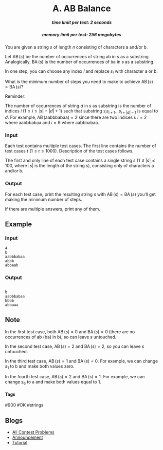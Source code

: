 <h1 style='text-align: center;'> A. AB Balance</h1>

<h5 style='text-align: center;'>time limit per test: 2 seconds</h5>
<h5 style='text-align: center;'>memory limit per test: 256 megabytes</h5>

You are given a string $s$ of length $n$ consisting of characters a and/or b.

Let $\operatorname{AB}(s)$ be the number of occurrences of string ab in $s$ as a substring. Analogically, $\operatorname{BA}(s)$ is the number of occurrences of ba in $s$ as a substring.

In one step, you can choose any index $i$ and replace $s_i$ with character a or b.

What is the minimum number of steps you need to make to achieve $\operatorname{AB}(s) = \operatorname{BA}(s)$?

Reminder:

The number of occurrences of string $d$ in $s$ as substring is the number of indices $i$ ($1 \le i \le |s| - |d| + 1$) such that substring $s_i s_{i + 1} \dots s_{i + |d| - 1}$ is equal to $d$. For example, $\operatorname{AB}($aabbbabaa$) = 2$ since there are two indices $i$: $i = 2$ where aabbbabaa and $i = 6$ where aabbbabaa.

### Input

Each test contains multiple test cases. The first line contains the number of test cases $t$ ($1 \le t \le 1000$). Description of the test cases follows.

The first and only line of each test case contains a single string $s$ ($1 \le |s| \le 100$, where $|s|$ is the length of the string $s$), consisting only of characters a and/or b.

### Output

For each test case, print the resulting string $s$ with $\operatorname{AB}(s) = \operatorname{BA}(s)$ you'll get making the minimum number of steps.

If there are multiple answers, print any of them.

## Example

### Input


```text
4
b
aabbbabaa
abbb
abbaab
```
### Output


```text

b
aabbbabaa
bbbb
abbaaa
```
## Note

In the first test case, both $\operatorname{AB}(s) = 0$ and $\operatorname{BA}(s) = 0$ (there are no occurrences of ab (ba) in b), so can leave $s$ untouched.

In the second test case, $\operatorname{AB}(s) = 2$ and $\operatorname{BA}(s) = 2$, so you can leave $s$ untouched. 

In the third test case, $\operatorname{AB}(s) = 1$ and $\operatorname{BA}(s) = 0$. For example, we can change $s_1$ to b and make both values zero.

In the fourth test case, $\operatorname{AB}(s) = 2$ and $\operatorname{BA}(s) = 1$. For example, we can change $s_6$ to a and make both values equal to $1$.



#### Tags 

#900 #OK #strings 

## Blogs
- [All Contest Problems](../Educational_Codeforces_Round_116_(Rated_for_Div._2).md)
- [Announcement](../blogs/Announcement.md)
- [Tutorial](../blogs/Tutorial.md)
